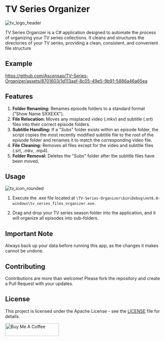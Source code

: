 # TV Series Organizer

![tv_logo_header](https://github.com/Ascensao/TV-Series-Organizer/assets/8701603/a93ce171-9bbe-4906-b367-2962828fdbfc)

TV Series Organizer is a C# application designed to automate the process of organizing your TV series collections. It cleans and structures the directories of your TV series, providing a clean, consistent, and convenient file structure

## Example

https://github.com/Ascensao/TV-Series-Organizer/assets/8701603/1d113aaf-8c05-49e5-9b91-5886a46a65ea

## Features

1. **Folder Renaming:** Renames episode folders to a standard format ("Show Name SXXEXX").
2. **File Relocation:** Moves any misplaced video (.mkv) and subtitle (.srt) files into their correct episode folders.
3. **Subtitle Handling:** If a "Subs" folder exists within an episode folder, the script copies the most recently modified subtitle file to the root of the episode folder and renames it to match the corresponding video file.
4. **File Cleaning:** Removes all files except for the video and subtitle files (.srt, .mkv, .mp4).
5. **Folder Removal:** Deletes the "Subs" folder after the subtitle files have been moved.

## Usage
![tv_icon_rounded](https://github.com/Ascensao/TV-Series-Organizer/assets/8701603/b4b8dbd1-c984-4967-8af4-a2ac883b98b4)

1. Execute the .exe file located at `\TV-Series-Organizer\bin\Debug\net6.0-windows\tv_series_files_organizer.exe`. 

2. Drag and drop your TV series season folder into the application, and it will organize all episodes into sub-folders.


## Important Note

Always back up your data before running this app, as the changes it makes cannot be undone.

## Contributing

Contributions are more than welcome! Please fork the repository and create a Pull Request with your updates.

## License

This project is licensed under the Apache License - see the [LICENSE](LICENSE) file for details.

<a href="https://www.buymeacoffee.com/ascensao1" target="_blank"><img src="https://cdn.buymeacoffee.com/buttons/default-yellow.png" alt="Buy Me A Coffee" height="41" width="174"></a>
